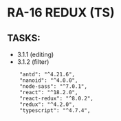 # RA-16 REDUX (TS)

## TASKS:

- 3.1.1 (editing)
- 3.1.2 (filter)

```
    "antd": "^4.21.6",
    "nanoid": "^4.0.0",
    "node-sass": "^7.0.1",
    "react": "^18.2.0",
    "react-redux": "^8.0.2",
    "redux": "^4.2.0",
    "typescript": "^4.7.4",
```
